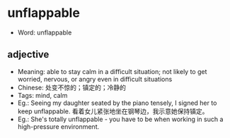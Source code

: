# unflappable

- Word: unflappable

## adjective

- Meaning: able to stay calm in a difficult situation; not likely to get worried, nervous, or angry even in difficult situations
- Chinese: 处变不惊的；镇定的；冷静的
- Tags: mind, calm
- Eg.: Seeing my daughter seated by the piano tensely, I signed her to keep unflappable. 看着女儿紧张地坐在钢琴边，我示意她保持镇定。
- Eg.: She's totally unflappable - you have to be when working in such a high-pressure environment.

